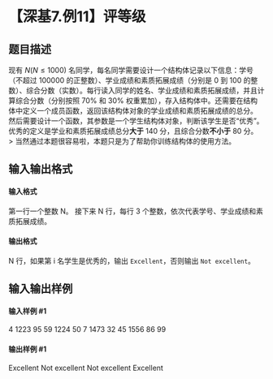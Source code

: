 
# 【深基7.例11】评等级
## 题目描述
现有 $N(N\le 1000)$ 名同学，每名同学需要设计一个结构体记录以下信息：学号（不超过 100000 的正整数）、学业成绩和素质拓展成绩（分别是 0 到 100 的整数）、综合分数（实数）。每行读入同学的姓名、学业成绩和素质拓展成绩，并且计算综合分数（分别按照 70% 和 30% 权重累加），存入结构体中。还需要在结构体中定义一个成员函数，返回该结构体对象的学业成绩和素质拓展成绩的总分。
然后需要设计一个函数，其参数是一个学生结构体对象，判断该学生是否“优秀”。优秀的定义是学业和素质拓展成绩总分**大于** $140$ 分，且综合分数**不小于** $80$ 分。
&gt; 当然通过本题很容易啦，本题只是为了帮助你训练结构体的使用方法。
## 输入输出格式
#### 输入格式

第一行一个整数 N。
接下来 N 行，每行 3 个整数，依次代表学号、学业成绩和素质拓展成绩。
#### 输出格式

N 行，如果第 i 名学生是优秀的，输出 `Excellent`，否则输出 `Not excellent`。
## 输入输出样例
#### 输入样例 #1
4
1223 95 59
1224 50 7
1473 32 45
1556 86 99
#### 输出样例 #1
Excellent
Not excellent
Not excellent
Excellent
